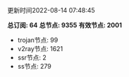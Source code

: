 更新时间2022-08-14 07:48:45

**总订阅: 64**
**总节点: 9355**
**有效节点: 2001**
- trojan节点: 99
- v2ray节点: 1621
- ssr节点: 2
- ss节点: 279
